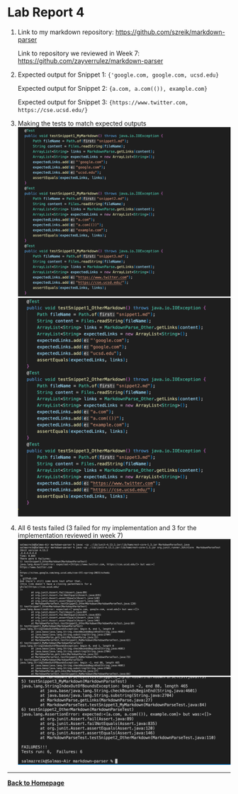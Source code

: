 # Lab Report 4

1. Link to my markdown repository: https://github.com/szreik/markdown-parser

    Link to repository we reviewed in Week 7: https://github.com/zayverrulez/markdown-parser

2. Expected output for Snippet 1: `{'google.com, google.com, ucsd.edu}`
    
    Expected output for Snippet 2: `{a.com, a.com(()), example.com}`

    Expected output for Snippet 3: `{https://www.twitter.com, https://cse.ucsd.edu/}`
3. Making the tests to match expected outputs
![Test code](testcode.png)
![Test code2](testcode2.png)
4. All 6 tests failed (3 failed for my implementation and 3 for the implementation reviewed in week 7)
![Test output](testoutput1.png)
![Test output2](testoutput2.png)

---

[**Back to Homepage**](https://szreik.github.io/cse15l-lab-reports)